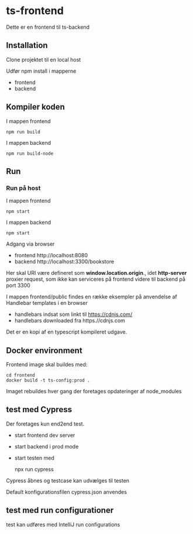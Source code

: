 # ts-frontend

Dette er en frontend til ts-backend

## Installation

Clone projektet til en local host

Udfør npm install i mapperne

- frontend
- backend

## Kompiler koden

I mappen frontend

```
npm run build 
``` 

I mappen backend

```
npm run build-node
```

## Run

### Run på host

I mappen frontend

```
npm start
```

I mappen backend

```
npm start
```

Adgang via browser

- frontend http://localhost:8080
- backend http://localhost:3300/bookstore

Her skal URI være defineret som **window.location.origin**., idet **http-server** proxier request, som ikke kan serviceres på frontend videre til backend på port 3300

I mappen frontend/public findes en række eksempler på anvendelse af Handlebar templates i en browser

- handlebars indsat som linkt til https://cdnjs.com/
- handlebars downloaded fra https.//cdnjs.com

Det er en kopi af en typescript kompileret udgave. 


## Docker environment
Frontend image skal buildes med:

```
cd frontend
docker build -t ts-config:prod .    
``` 

Imaget rebuildes hver gang der foretages opdateringer af node_modules 

## test med Cypress
Der foretages kun end2end test.

- start frontend dev server
- start backend i prod mode
- start testen med
    
    npx run cypress

Cypress åbnes og testcase kan udvælges til testen

Default konfigurationsfilen cypress.json anvendes

## test med run configurationer

test kan udføres med IntelliJ run configurations